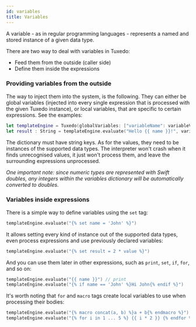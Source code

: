```yaml
---
id: variables
title: Variables
---
```


A variable - as in regular programming languages - represents a named and stored instance of a given data type. 

There are two way to deal with variables in Tuxedo: 
- Feed them from the outside (caller side)
- Define them inside the expressions

### Providing variables from the outside

The way to inject them into the system, is the following. 
They can either be global variables (injected into every single expression that is processed with the given Tuxedo instance), or local variables, that are specific to certain expressions. See the examples:
```swift
let templateEngine = Tuxedo(globalVariables: ["variableName": variableValue]) // global
let result : String = templateEngine.evaluate("Hello {{ name }}!", variables: ["name": "John"]) // local
```

The dictionary must have string keys. As for the values, they need to be instances of the supported data types. 
The interpreter won't crash when it finds unrecognised values, it just won't process them, and leave the surrounding expressions unprocessed.

*One important note: since numeric types are represented with Swift doubles, any integers within the variables dictionary will be automatically converted to doubles.*

### Variables inside expressions

There is a simple way to define variables using the `set` tag:
```swift
templateEngine.evaluate("{% set name = 'John' %}")
```
It allows setting every kind of instance out of the supported data types, even process expressions and use previously declared variables:
```swift
templateEngine.evaluate("{% set result = 2 * value %}")
```

And you can use them later in other expressions, such as `print`, `set`, `if`, `for`, and so on:
```swift
templateEngine.evaluate("{{ name }}") // print
templateEngine.evaluate("{% if name == 'John' %}Hi John{% endif %}")
```

It's worth noting that `for` and `macro` tags create local variables to use when processing their bodies:
```swift
templateEngine.evaluate("{% macro concat(a, b) %}a + b{% endmacro %}")
templateEngine.evaluate("{% for i in 1 ... 5 %} {{ i * 2 }} {% endfor %}")
```